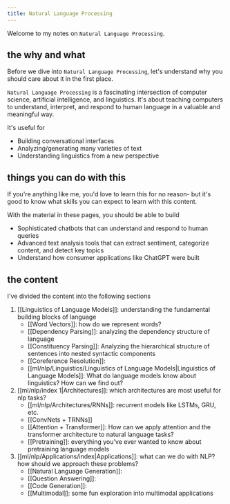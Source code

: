 ```yaml
---
title: Natural Language Processing
---
```


Welcome to my notes on `Natural Language Processing`.

## the why and what

Before we dive into `Natural Language Processing`, let's understand why you should care about it in the first place.

`Natural Language Processing` is a fascinating intersection of computer science, artificial intelligence, and linguistics. It's about teaching computers to understand, interpret, and respond to human language in a valuable and meaningful way.

It's useful for 
- Building conversational interfaces
- Analyzing/generating many varieties of text
- Understanding linguistics from a new perspective

## things you can do with this

If you're anything like me, you'd love to learn this for no reason- but it's good to know what skills you can expect to learn with this content.

With the material in these pages, you should be able to build
- Sophisticated chatbots that can understand and respond to human queries
- Advanced text analysis tools that can extract sentiment, categorize content, and detect key topics
- Understand how consumer applications like ChatGPT were built
## the content

I've divided the content into the following sections

1. [[Linguistics of Language Models]]: understanding the fundamental building blocks of language
	- [[Word Vectors]]: how do we represent words?
	- [[Dependency Parsing]]: analyzing the dependency structure of language
	- [[Constituency Parsing]]: Analyzing the hierarchical structure of sentences into nested syntactic components
	- [[Coreference Resolution]]: 
	- [[ml/nlp/Linguistics/Linguistics of Language Models|Linguistics of Language Models]]: What do language models know about linguistics? How can we find out?
1. [[ml/nlp/index 1|Architectures]]: which architectures are most useful for nlp tasks?
	- [[ml/nlp/Architectures/RNNs]]: recurrent models like LSTMs, GRU, etc.
	- [[ConvNets + TRNNs]]
	- [[Attention + Transformer]]: How can we apply attention and the transformer architecture to natural language tasks?
	- [[Pretraining]]: everything you’ve ever wanted to know about pretraining language models
2. [[ml/nlp/Applications/index|Applications]]: what can we do with NLP? how should we approach these problems?
	- [[Natural Language Generation]]:
	- [[Question Answering]]: 
	- [[Code Generation]]: 
	- [[Multimodal]]: some fun exploration into multimodal applications